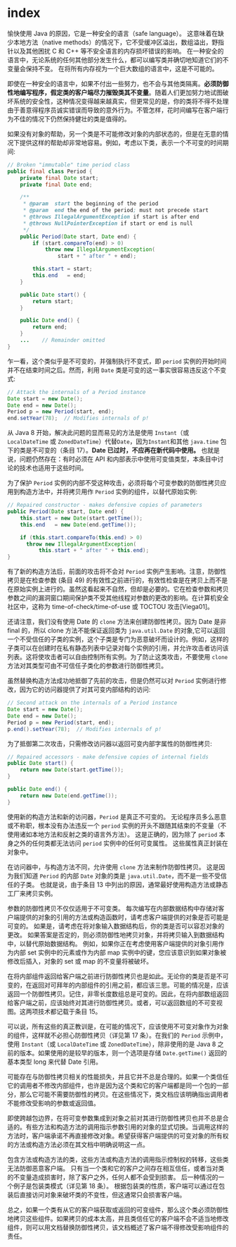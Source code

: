 # index

愉快使用 Java 的原因，它是一种安全的语言（safe language）。 这意味着在缺少本地方法（native methods）的情况下，它不受缓冲区溢出，数组溢出，野指针以及其他困扰 C 和 C++ 等不安全语言的内存损坏错误的影响。 在一种安全的语言中，无论系统的任何其他部分发生什么，都可以编写类并确切地知道它们的不变量会保持不变。 在将所有内存视为一个巨大数组的语言中，这是不可能的。

即使在一种安全的语言中，如果不付出一些努力，也不会与其他类隔离。**必须防御性地编写程序，假定类的客户端尽力摧毁类其不变量**。随着人们更加努力地试图破坏系统的安全性，这种情况变得越来越真实，但更常见的是，你的类将不得不处理由于善意得程序员诚实错误而导致的意外行为。不管怎样，花时间编写在客户端行为不佳的情况下仍然保持健壮的类是值得的。

如果没有对象的帮助，另一个类是不可能修改对象的内部状态的，但是在无意的情况下提供这样的帮助却非常地容易。例如，考虑以下类，表示一个不可变的时间期间:

```java
// Broken "immutable" time period class
public final class Period {
    private final Date start;
    private final Date end;

    /**
     * @param  start the beginning of the period
     * @param  end the end of the period; must not precede start
     * @throws IllegalArgumentException if start is after end
     * @throws NullPointerException if start or end is null
     */
    public Period(Date start, Date end) {
        if (start.compareTo(end) > 0)
            throw new IllegalArgumentException(
                start + " after " + end);

        this.start = start;
        this.end   = end;
    }

    public Date start() {
        return start;
    }

    public Date end() {
        return end;
    }
    ...    // Remainder omitted
}
```

乍一看，这个类似乎是不可变的，并强制执行不变式，即 `period` 实例的开始时间并不在结束时间之后。然而，利用 `Date` 类是可变的这一事实很容易违反这个不变式:

```java
// Attack the internals of a Period instance
Date start = new Date();
Date end = new Date();
Period p = new Period(start, end);
end.setYear(78);  // Modifies internals of p!
```

从 Java 8 开始，解决此问题的显而易见的方法是使用 `Instant`（或 `LocalDateTime` 或 `ZonedDateTime`）代替`Date`，因为`Instant`和其他 `java.time` 包下的类是不可变的（条目 17）。**Date 已过时，不应再在新代码中使用。** 也就是说，问题仍然存在：有时必须在 API 和内部表示中使用可变值类型，本条目中讨论的技术也适用于这些时间。

为了保护 `Period` 实例的内部不受这种攻击，必须将每个可变参数的防御性拷贝应用到构造方法中，并将拷贝用作 `Period` 实例的组件，以替代原始实例:

```java
// Repaired constructor - makes defensive copies of parameters
public Period(Date start, Date end) {
    this.start = new Date(start.getTime());
    this.end   = new Date(end.getTime());

    if (this.start.compareTo(this.end) > 0)
      throw new IllegalArgumentException(
          this.start + " after " + this.end);
}
```

有了新的构造方法后，前面的攻击将不会对 `Period` 实例产生影响。注意，防御性拷贝是在检查参数 \(条目 49\) 的有效性之前进行的，有效性检查是在拷贝上而不是在原始实例上进行的。虽然这看起来不自然，但却是必要的。它在检查参数和拷贝参数之间的漏洞窗口期间保护类不受其他线程对参数的更改的影响。在计算机安全社区中，这称为 time-of-check/time-of-use 或 TOCTOU 攻击\[Viega01\]。

还请注意，我们没有使用 Date 的 `clone` 方法来创建防御性拷贝。因为 Date 是非 final 的，所以 clone 方法不能保证返回类为 `java.util.Date` 的对象,它可以返回一个不受信任的子类的实例，这个子类是专门为恶意破坏而设计的。例如，这样的子类可以在创建时在私有静态列表中记录对每个实例的引用，并允许攻击者访问该列表。这将使攻击者可以自由控制所有实例。为了防止这类攻击，不要使用 `clone` 方法对其类型可由不可信任子类化的参数进行防御性拷贝。

虽然替换构造方法成功地抵御了先前的攻击，但是仍然可以对 `Period` 实例进行修改，因为它的访问器提供了对其可变内部结构的访问:

```java
// Second attack on the internals of a Period instance
Date start = new Date();
Date end = new Date();
Period p = new Period(start, end);
p.end().setYear(78);  // Modifies internals of p!
```

为了抵御第二次攻击，只需修改访问器以返回可变内部字属性的防御性拷贝:

```java
// Repaired accessors - make defensive copies of internal fields
public Date start() {
    return new Date(start.getTime());
}

public Date end() {
    return new Date(end.getTime());
}
```

使用新的构造方法和新的访问器，`Period` 是真正不可变的。 无论程序员多么恶意或不称职，根本没有办法违反一个 `period` 实例的开头不跟随其结束的不变量（不使用诸如本地方法和反射之类的语言外方法）。 这是正确的，因为除了 `period` 本身之外的任何类都无法访问 `period` 实例中的任何可变属性。 这些属性真正封装在对象中。

在访问器中，与构造方法不同，允许使用 `clone` 方法来制作防御性拷贝。 这是因为我们知道 `Period` 的内部 `Date` 对象的类是 `java.util.Date`，而不是一些不受信任的子类。 也就是说，由于条目 13 中列出的原因，通常最好使用构造方法或静态工厂来拷贝实例。

参数的防御性拷贝不仅仅适用于不可变类。 每次编写在内部数据结构中存储对客户端提供的对象的引用的方法或构造函数时，请考虑客户端提供的对象是否可能是可变的。 如果是，请考虑在将对象输入数据结构后，你的类是否可以容忍对象的更改。 如果答案是否定的，则必须防御性地拷贝对象，并将拷贝输入到数据结构中，以替代原始数据结构。 例如，如果你正在考虑使用客户端提供的对象引用作为内部 set 实例中的元素或作为内部 map 实例中的键，您应该意识到如果对象被修改后插入，对象的 set 或 map 的不变量将被破坏。

在将内部组件返回给客户端之前进行防御性拷贝也是如此。无论你的类是否是不可变的，在返回对可拜年的内部组件的引用之前，都应该三思。可能的情况是，应该返回一个防御性拷贝。记住，非零长度数组总是可变的。因此，在将内部数组返回给客户端之前，应该始终对其进行防御性拷贝。或者，可以返回数组的不可变视图。这两项技术都记载于条目 15。

可以说，所有这些的真正教训是，在可能的情况下，应该使用不可变对象作为对象的组件，这样就不必担心防御性拷贝（详见第 17 条）。在我们的 `Period` 示例中，使用 `Instant`（或 `LocalDateTime` 或 `ZonedDateTime`），除非使用的是 Java 8 之前的版本。如果使用的是较早的版本，则一个选项是存储 `Date.getTime()` 返回的基本类型 long 来代替 Date 引用。

可能存在与防御性拷贝相关的性能损失，并且它并不总是合理的。如果一个类信任它的调用者不修改内部组件，也许是因为这个类和它的客户端都是同一个包的一部分，那么它可能不需要防御性的拷贝。在这些情况下，类文档应该明确指出调用者不能修改受影响的参数或返回值。

即使跨越包边界，在将可变参数集成到对象之前对其进行防御性拷贝也并不总是合适的。有些方法和构造方法的调用指示参数引用的对象的显式切换。当调用这样的方法时，客户端承诺不再直接修改对象。希望获得客户端提供的可变对象的所有权的方法或构造方法必须在其文档中明确说明这一点。

包含方法或构造方法的类，这些方法或构造方法的调用指示控制权的转移，这些类无法防御恶意客户端。 只有当一个类和它的客户之间存在相互信任，或者当对类的不变量造成损害时，除了客户之外，任何人都不会受到损害。 后一种情况的一个例子是包装类模式（详见第 18 条）。 根据包装类的性质，客户端可以通过在包装后直接访问对象来破坏类的不变性，但这通常只会损害客户端。

总之，如果一个类有从它的客户端获取或返回的可变组件，那么这个类必须防御性地拷贝这些组件。如果拷贝的成本太高，并且类信任它的客户端不会不适当地修改组件，则可以用文档替换防御性拷贝，该文档概述了客户端不得修改受影响组件的责任。

